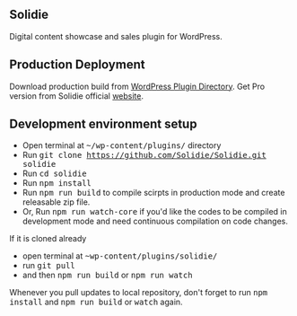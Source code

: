 ## Solidie

Digital content showcase and sales plugin for WordPress.

## Production Deployment
Download production build from [WordPress Plugin Directory](https://wordpress.org/plugins/solidie/). Get Pro version from Solidie official [website](https://solidie.com/).

## Development environment setup
- Open terminal at <kbd>~/wp-content/plugins/</kbd> directory
- Run <kbd>git clone https://github.com/Solidie/Solidie.git solidie</kbd>
- Run <kbd>cd solidie</kbd>
- Run <kbd>npm install</kbd>
- Run <kbd>npm run build</kbd> to compile scirpts in production mode and create releasable zip file.
- Or, Run <kbd>npm run watch-core</kbd> if you'd like the codes to be compiled in development mode and need continuous compilation on code changes.

If it is cloned already
- open terminal at <kbd>~wp-content/plugins/solidie/</kbd>
- run <kbd>git pull</kbd> 
- and then <kbd>npm run build</kbd> or <kbd>npm run watch</kbd>

Whenever you pull updates to local repository, don't forget to run <kbd>npm install</kbd> and <kbd>npm run build</kbd> or <kbd>watch</kbd> again.

